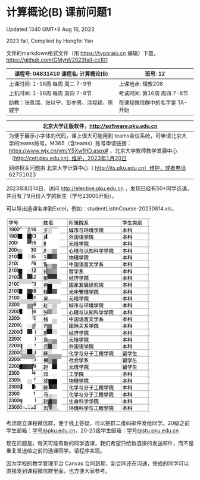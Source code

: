 # 计算概论(B) 课前问题1

Updated 1340 GMT+8 Aug 16, 2023



2023 fall, Complied by Hongfei Yan

文件的markdown格式文件（用 https://typoraio.cn 编辑）下载，https://github.com/GMyhf/2023fall-cs101



| 课程号: 04831410		课程名: 计算概论(B)  | 班号: 12                        |
| -------------------------------------------- | ------------------------------- |
| 上课时间: 1-16周 每周 周二 7-9节             | 上课地点: 理教208               |
| 上机时间: 1-16周 每周 周四 7-8节             | 考试时间: 第16周 周四 7-8节     |
| 助教：张哲瑞、张以宁、彭亦男、涂程颖、陈威宇 | 在课程微信群中的名字是 TA- 开始 |



| 北京大学正版软件，http://software.pku.edu.cn                 |
| ------------------------------------------------------------ |
| 为便于展示小字体的代码，课上很大可能用到 teams会议系统，可申请北京大学的teams账号。M365（含teams）账号申请链接：https://www.wjx.cn/vm/Y5XwfHD.aspx# ，北京大学教师教学发展中心（http://cetl.pku.edu.cn）维护，2023年1月20日 |
| 网络相关问题由 北京大学计算中心（ http://its.pku.edu.cn）维护，或者电话 62751023 |



2023年8月14日，访问 http://elective.pku.edu.cn ，发现已经有50+同学选课，并且有了9月份入学的新生（学号23000开始）。

可以导出选课名单到Excel，例如：studentListInCourse-20230814.xls，

<img src="https://raw.githubusercontent.com/GMyhf/img/main/img/image-20230816141341659.png" alt="image-20230816141341659" style="zoom:67%;" />



考虑建立课程微信群，便于线上答疑，可以把群二维码邮件发给同学。20级之前学生邮箱：学号@pku.edu.cn，20-23级学生邮箱：学号@stu.pku.edu.cn



现在问题是，每天可能有新的同学选课，我们希望只给新选课的发送邮件，而不是重复发送给之前的选课同学。请程序实现。

因为学校的教学管理平台 Canvas 合同到期，新合同还在沟通，完成的同学可以直接发到课程微信群里面，也方便大家参考。

